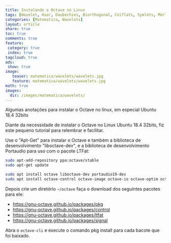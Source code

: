 ```yaml
---
title: Instalando o Octave no Linux 
tags: [Wavelet, Haar, Daubechies, Biorthogonal, Coiflats, Symlets, Morlet, Mexican Hat, Meyer, octave, DSP, Signal, Signal Processing, octave, install, pkg]
categories: [Matematica, Wavelets]
layout: article
share: true
toc: true
comments: true
feature:
 category: true
 index: true
tagcloud: true
ads: 
 show: true
image:
   teaser: matematica/wavelets/wavelets.jpg
   feature: matematica/wavelets/wavelets.jpg
math: true
images:
  dir: /images/matematica/wavelets/
---
```


Algumas anotações para instalar o Octave no linux, em especial Ubuntu 18.4 32bits

<!--more-->

Diante da necessidade de instalar o Octave no Linux Ubuntu 18.4 32bits, fiz este pequeno tutorial para relembrar e facilitar.

Use o "Apt-Get" para instalar o Octave e também a biblioteca de desenvolvimento "liboctave-dev", e a biblioteca de desenvolvimento Portaudio para uso com o pacote LTFat:


```bash
sudo apt-add-repository ppa:octave/stable
sudo apt-get update

sudo apt install octave liboctave-dev portaudio19-dev
sudo apt install octave-control octave-image octave-io octave-optim octave-signal octave-statistics octave-ltfat
```

Depois crie um diretório `~/octave` faça o download dos seguintes pacotes para ele:

* https://gnu-octave.github.io/packages/pkg
* https://gnu-octave.github.io/packages/control
* https://gnu-octave.github.io/packages/ltfat
* https://gnu-octave.github.io/packages/signal

Abra o `octave-cli` e execute o comando pkg install para cada bacote que foi baixado.

